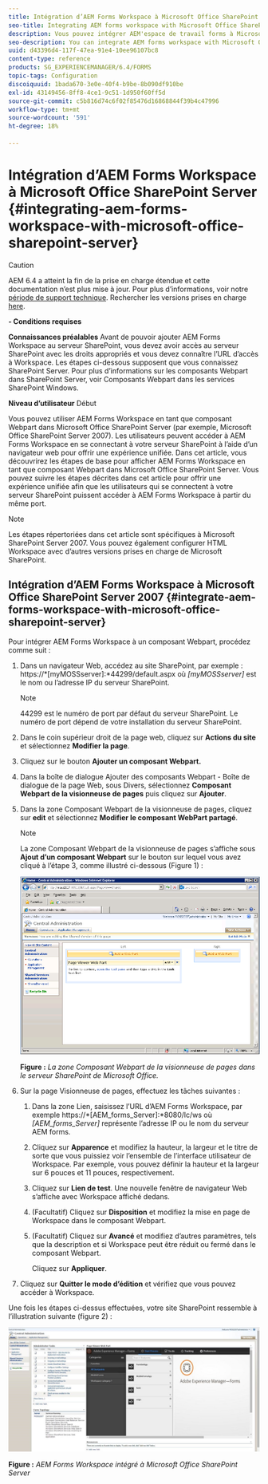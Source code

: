 ```yaml
---
title: Intégration d’AEM Forms Workspace à Microsoft Office SharePoint Server
seo-title: Integrating AEM forms workspace with Microsoft Office SharePoint Server
description: Vous pouvez intégrer AEM'espace de travail forms à Microsoft Office SharePoint Server.
seo-description: You can integrate AEM forms workspace with Microsoft Office SharePoint Server.
uuid: d43396d4-117f-47ea-91e4-10ee96107bc8
content-type: reference
products: SG_EXPERIENCEMANAGER/6.4/FORMS
topic-tags: Configuration
discoiquuid: 1bada670-3e0e-40f4-b9be-8b090df910be
exl-id: 43149456-8ff8-4ce1-9c51-1d950f60ff5d
source-git-commit: c5b816d74c6f02f85476d16868844f39b4c47996
workflow-type: tm+mt
source-wordcount: '591'
ht-degree: 18%

---
```


# Intégration d’AEM Forms Workspace à Microsoft Office SharePoint Server {#integrating-aem-forms-workspace-with-microsoft-office-sharepoint-server}

>[!CAUTION]
>
>AEM 6.4 a atteint la fin de la prise en charge étendue et cette documentation n’est plus mise à jour. Pour plus d’informations, voir notre [période de support technique](https://helpx.adobe.com/fr/support/programs/eol-matrix.html). Rechercher les versions prises en charge [here](https://experienceleague.adobe.com/docs/?lang=fr).

**- Conditions requises**

**Connaissances préalables** 
Avant de pouvoir ajouter AEM Forms Workspace au serveur SharePoint, vous devez avoir accès au serveur SharePoint avec les droits appropriés et vous devez connaître l’URL d’accès à Workspace. Les étapes ci-dessous supposent que vous connaissez SharePoint Server. Pour plus d’informations sur les composants Webpart dans SharePoint Server, voir Composants Webpart dans les services SharePoint Windows.

**Niveau d’utilisateur** Début

Vous pouvez utiliser AEM Forms Workspace en tant que composant Webpart dans Microsoft Office SharePoint Server (par exemple, Microsoft Office SharePoint Server 2007). Les utilisateurs peuvent accéder à AEM Forms Workspace en se connectant à votre serveur SharePoint à l’aide d’un navigateur web pour offrir une expérience unifiée. Dans cet article, vous découvrirez les étapes de base pour afficher AEM Forms Workspace en tant que composant Webpart dans Microsoft Office SharePoint Server. Vous pouvez suivre les étapes décrites dans cet article pour offrir une expérience unifiée afin que les utilisateurs qui se connectent à votre serveur SharePoint puissent accéder à AEM Forms Workspace à partir du même port.

>[!NOTE]
>
>Les étapes répertoriées dans cet article sont spécifiques à Microsoft SharePoint Server 2007. Vous pouvez également configurer HTML Workspace avec d’autres versions prises en charge de Microsoft SharePoint.

## Intégration d’AEM Forms Workspace à Microsoft Office SharePoint Server 2007 {#integrate-aem-forms-workspace-with-microsoft-office-sharepoint-server}

Pour intégrer AEM Forms Workspace à un composant Webpart, procédez comme suit :

1. Dans un navigateur Web, accédez au site SharePoint, par exemple : https://*[myMOSSserver]:*44299/default.aspx où *[myMOSSserver]* est le nom ou l’adresse IP du serveur SharePoint.

   >[!NOTE]
   >
   >44299 est le numéro de port par défaut du serveur SharePoint. Le numéro de port dépend de votre installation du serveur SharePoint.

1. Dans le coin supérieur droit de la page web, cliquez sur **Actions du site** et sélectionnez **Modifier la page**.
1. Cliquez sur le bouton **Ajouter un composant Webpart.**
1. Dans la boîte de dialogue Ajouter des composants Webpart - Boîte de dialogue de la page Web, sous Divers, sélectionnez **Composant Webpart de la visionneuse de pages** puis cliquez sur **Ajouter**.
1. Dans la zone Composant Webpart de la visionneuse de pages, cliquez sur **edit** et sélectionnez **Modifier le composant WebPart partagé**.

   >[!NOTE]
   >
   >La zone Composant Webpart de la visionneuse de pages s’affiche sous **Ajout d’un composant Webpart** sur le bouton sur lequel vous avez cliqué à l’étape 3, comme illustré ci-dessous (Figure 1) :

   ![Zone Composant Webpart de la visionneuse de pages de Microsoft Office SharePoint Server.](assets/page-viewer-web-part-box-in-microsoft-office-sharepoint-server.png)

   **Figure :** *La zone Composant Webpart de la visionneuse de pages dans le serveur SharePoint de Microsoft Office.*

1. Sur la page Visionneuse de pages, effectuez les tâches suivantes :

   1. Dans la zone Lien, saisissez l’URL d’AEM Forms Workspace, par exemple https://*[AEM_forms_Server]:*8080/lc/ws où *[AEM_forms_Server]* représente l’adresse IP ou le nom du serveur AEM forms.
   1. Cliquez sur **Apparence** et modifiez la hauteur, la largeur et le titre de sorte que vous puissiez voir l’ensemble de l’interface utilisateur de Workspace. Par exemple, vous pouvez définir la hauteur et la largeur sur 6 pouces et 11 pouces, respectivement.
   1. Cliquez sur **Lien de test**. Une nouvelle fenêtre de navigateur Web s’affiche avec Workspace affiché dedans.
   1. (Facultatif) Cliquez sur **Disposition** et modifiez la mise en page de Workspace dans le composant Webpart.
   1. (Facultatif) Cliquez sur **Avancé** et modifiez d’autres paramètres, tels que la description et si Workspace peut être réduit ou fermé dans le composant Webpart.

      Cliquez sur **Appliquer**.

1. Cliquez sur **Quitter le mode d’édition** et vérifiez que vous pouvez accéder à Workspace.

Une fois les étapes ci-dessus effectuées, votre site SharePoint ressemble à l’illustration suivante (figure 2) :

![AEM Forms Workspace intégré à Microsoft Office SharePoint Server](assets/aem-forms-workspace.jpg)

**Figure :** *AEM Forms Workspace intégré à Microsoft Office SharePoint Server*
